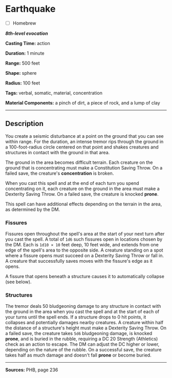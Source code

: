 # Earthquake

- [ ] Homebrew

***8th-level evocation***

**Casting Time:** action

**Duration:** 1 minute

**Range:** 500 feet

**Shape:** sphere

**Radius:** 100 feet

**Tags:** verbal, somatic, material, concentration

**Material Components:** a pinch of dirt, a piece of rock, and a lump of clay

---

## Description
You create a seismic disturbance at a point on the ground that you can see within range.
For the duration, an intense tremor rips through the ground in a 100-foot-radius circle centered on that point and shakes creatures and structures in contact with the ground in that area.

The ground in the area becomes difficult terrain.
Each creature on the ground that is concentrating must make a Constitution Saving Throw.
On a failed save, the creature's **concentration** is broken.

When you cast this spell and at the end of each turn you spend concentrating on it, each creature on the ground in the area must make a Dexterity Saving Throw.
On a failed save, the creature is knocked **prone**.

This spell can have additional effects depending on the terrain in the area, as determined by the DM.

### Fissures
Fissures open throughout the spell's area at the start of your next turn after you cast the spell.
A total of `1d6` such fissures open in locations chosen by the DM.
Each is `1d10 × 10` feet deep, 10 feet wide, and extends from one edge of the spell's area to the opposite side.
A creature standing on a spot where a fissure opens must succeed on a Dexterity Saving Throw or fall in.
A creature that successfully saves moves with the fissure's edge as it opens.

A fissure that opens beneath a structure causes it to automatically collapse (see below).

### Structures
The tremor deals 50 bludgeoning damage to any structure in contact with the ground in the area when you cast the spell and at the start of each of your turns until the spell ends.
If a structure drops to 0 hit points, it collapses and potentially damages nearby creatures.
A creature within half the distance of a structure's height must make a Dexterity Saving Throw.
On a failed save, the creature takes `5d6` bludgeoning damage, is knocked **prone**, and is buried in the rubble, requiring a DC 20 Strength (Athletics) check as an action to escape.
The DM can adjust the DC higher or lower, depending on the nature of the rubble.
On a successful save, the creature takes half as much damage and doesn't fall **prone** or become buried.

---

**Sources:** PHB, page 236
